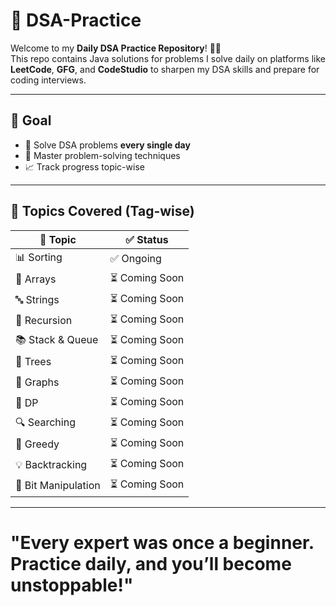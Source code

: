 # 🚀 DSA-Practice

Welcome to my **Daily DSA Practice Repository**! 👨‍💻  
This repo contains Java solutions for problems I solve daily on platforms like **LeetCode**, **GFG**, and **CodeStudio** to sharpen my DSA skills and prepare for coding interviews.

---

## 🎯 Goal

- 🔁 Solve DSA problems **every single day**
- 🧠 Master problem-solving techniques
- 📈 Track progress topic-wise

---

## 🧠 Topics Covered (Tag-wise)

| 📌 Topic             | ✅ Status     |
|----------------------|--------------|
| 📊 Sorting           | ✅ Ongoing    |
| 🔢 Arrays            | ⏳ Coming Soon |
| 🔤 Strings           | ⏳ Coming Soon |
| 🔁 Recursion         | ⏳ Coming Soon |
| 📚 Stack & Queue     | ⏳ Coming Soon |
| 🌲 Trees             | ⏳ Coming Soon |
| 🧭 Graphs            | ⏳ Coming Soon |
| 🎯 DP                | ⏳ Coming Soon |
| 🔍 Searching         | ⏳ Coming Soon |
| 🧠 Greedy            | ⏳ Coming Soon |
| 💡 Backtracking      | ⏳ Coming Soon |
| 🧮 Bit Manipulation  | ⏳ Coming Soon |

---
# "Every expert was once a beginner. Practice daily, and you’ll become unstoppable!"


